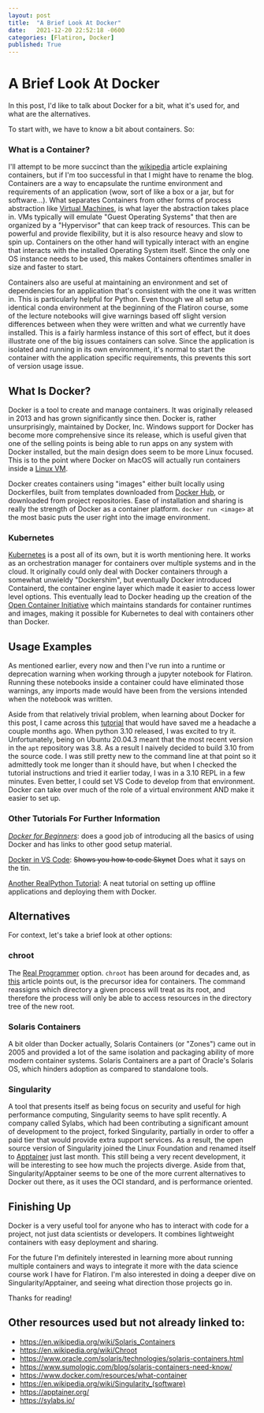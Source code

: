 ```yaml
---
layout: post
title:  "A Brief Look At Docker"
date:   2021-12-20 22:52:18 -0600
categories: [Flatiron, Docker]
published: True
---
```


# A Brief Look At Docker

In this post, I'd like to talk about Docker for a bit, what it's used for, and what are the alternatives.

To start with, we have to know a bit about containers. So:

### What is a Container?

I'll attempt to be more succinct than the [wikipedia](https://en.wikipedia.org/wiki/OS-level_virtualization) article explaining containers, but if I'm too successful in that I might have to rename the blog. Containers are a way to encapsulate the runtime environment and requirements of an application (wow, sort of like a box or a jar, but for software...). What separates Containers from other forms of process abstraction like [Virtual Machines](https://en.wikipedia.org/wiki/Virtual_machine), is what layer the abstraction takes place in. VMs typically will emulate "Guest Operating Systems" that then are organized by a "Hypervisor" that can keep track of resources. This can be powerful and provide flexibility, but it is also resource heavy and slow to spin up. Containers on the other hand will typically interact with an engine that interacts with the installed Operating System itself. Since the only one OS instance needs to be used, this makes Containers oftentimes smaller in size and faster to start.

Containers also are useful at maintaining an environment and set of dependencies for an application that's consistent with the one it was written in. This is particularly helpful for Python. Even though we all setup an identical conda environment at the beginning of the Flatiron course, some of the lecture notebooks will give warnings based off slight version differences between when they were written and what we currently have installed. This is a fairly harmless instance of this sort of effect, but it does illustrate one of the big issues containers can solve. Since the application is isolated and running in its own environment, it's normal to start the container with the application specific requirements, this prevents this sort of version usage issue.

## What Is Docker?

Docker is a tool to create and manage containers. It was originally released in 2013 and has grown significantly since then. Docker is, rather unsurprisingly, maintained by Docker, Inc. Windows support for Docker has become more comprehensive since its release, which is useful given that one of the selling points is being able to run apps on any system with Docker installed, but the main design does seem to be more Linux focused. This is to the point where Docker on MacOS will actually run containers inside a [Linux VM](https://en.wikipedia.org/wiki/Docker_(software)#Operation). 

Docker creates containers using "images" either built locally using Dockerfiles, built from templates downloaded from [Docker Hub](https://hub.docker.com/), or downloaded from project repositories. Ease of installation and sharing is really the strength of Docker as a container platform. `docker run <image>` at the most basic puts the user right into the image environment.

### Kubernetes

[Kubernetes](https://en.wikipedia.org/wiki/Kubernetes) is a post all of its own, but it is worth mentioning here. It works as an orchestration manager for containers over multiple systems and in the cloud. It originally could only deal with Docker containers through a somewhat unwieldy "Dockershim", but eventually Docker introduced Containerd, the container engine layer which made it easier to access lower level options. This eventually lead to Docker heading up the creation of the [Open Container Initiative](https://opencontainers.org/) which maintains standards for container runtimes and images, making it possible for Kubernetes to deal with containers other than Docker.
## Usage Examples

As mentioned earlier, every now and then I've run into a runtime or deprecation warning when working through a jupyter notebook for Flatiron. Running these notebooks inside a container could have eliminated those warnings, any imports made would have been from the versions intended when the notebook was written. 

Aside from that relatively trivial problem, when learning about Docker for this post, I came across this [tutorial](https://realpython.com/python-versions-docker/) that would have saved me a headache a couple months ago. When python 3.10 released, I was excited to try it. Unfortunately, being on Ubuntu 20.04.3 meant that the most recent version in the `apt` repository was 3.8. As a result I naively decided to build 3.10 from the source code. I was still pretty new to the command line at that point so it admittedly took me longer than it should have, but when I checked the tutorial instructions and tried it earlier today, I was in a 3.10 REPL in a few minutes. Even better, I could set VS Code to develop from that environment. Docker can take over much of the role of a virtual environment AND make it easier to set up.

### Other Tutorials For Further Information

[*Docker for Beginners*](https://docker-curriculum.com/): does a good job of introducing all the basics of using Docker and has links to other good setup material.

[Docker in VS Code](https://code.visualstudio.com/docs/remote/containers): ~~Shows you how to code Skynet~~ Does what it says on the tin.

[Another RealPython Tutorial](https://realpython.com/offline-python-deployments-with-docker/): A neat tutorial on setting up offline applications and deploying them with Docker.


## Alternatives

For context, let's take a brief look at other options:

### chroot

The [Real Programmer](https://xkcd.com/378/) option. `chroot` has been around for decades and, as [this](https://blog.aquasec.com/a-brief-history-of-containers-from-1970s-chroot-to-docker-2016) article points out, is the precursor idea for containers. The command reassigns which directory a given process will treat as its root, and therefore the process will only be able to access resources in the directory tree of the new root. 

### Solaris Containers

A bit older than Docker actually, Solaris Containers (or "Zones") came out in 2005 and provided a lot of the same isolation and packaging ability of more modern container systems. Solaris Containers are a part of Oracle's Solaris OS, which hinders adoption as compared to standalone tools. 

### Singularity

A tool that presents itself as being focus on security and useful for high performance computing, Singularity seems to have split recently. A company called Sylabs, which had been contributing a significant amount of development to the project, forked Singularity, partially in order to offer a paid tier that would provide extra support services. As a result, the open source version of Singularity joined the Linux Foundation and renamed itself to [Apptainer](https://apptainer.org/news/community-announcement-20211130/) just last month. This still being a very recent development, it will be interesting to see how much the projects diverge. Aside from that, Singularity/Apptainer seems to be one of the more current alternatives to Docker out there, as it uses the OCI standard, and is performance oriented.


## Finishing Up

Docker is a very useful tool for anyone who has to interact with code for a project, not just data scientists or developers. It combines lightweight containers with easy deployment and sharing. 

For the future I'm definitely interested in learning more about running multiple containers and ways to integrate it more with the data science course work I have for Flatiron. I'm also interested in doing a deeper dive on Singularity/Apptainer, and seeing what direction those projects go in.

Thanks for reading!


## Other resources used but not already linked to:
* https://en.wikipedia.org/wiki/Solaris_Containers
* https://en.wikipedia.org/wiki/Chroot
* https://www.oracle.com/solaris/technologies/solaris-containers.html
* https://www.sumologic.com/blog/solaris-containers-need-know/
* https://www.docker.com/resources/what-container
* https://en.wikipedia.org/wiki/Singularity_(software)
* https://apptainer.org/
* https://sylabs.io/



<script src="https://utteranc.es/client.js"
        repo="UpGoerFive/UpGoerFive.github.io"
        issue-term="pathname"
        theme="github-dark"
        crossorigin="anonymous"
        async>
</script>
